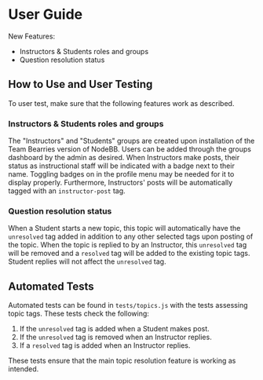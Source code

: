 # User Guide
New Features: 
- Instructors & Students roles and groups
- Question resolution status

## How to Use and User Testing
To user test, make sure that the following features work as described.
### Instructors & Students roles and groups
The "Instructors" and "Students" groups are created upon installation of the Team Bearries version of NodeBB. Users can be added through the groups dashboard by the admin as desired. When Instructors make posts, their status as instructional staff will be indicated with a badge next to their name. Toggling badges on in the profile menu may be needed for it to display properly. Furthermore, Instructors' posts will be automatically tagged with an `instructor-post` tag.

### Question resolution status
When a Student starts a new topic, this topic will automatically have the `unresolved` tag added in addition to any other selected tags upon posting of the topic. When the topic is replied to by an Instructor, this `unresolved` tag will be removed and a `resolved` tag will be added to the existing topic tags. Student replies will not affect the `unresolved` tag.

## Automated Tests
Automated tests can be found in `tests/topics.js` with the tests assessing topic tags. These tests check the following:
1. If the `unresolved` tag is added when a Student makes post.
2. If the `unresolved` tag is removed when an Instructor replies.
3. If a `resolved` tag is added when an Instructor replies.

These tests ensure that the main topic resolution feature is working as intended. 